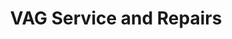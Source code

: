 ---
title: "VAG Service and Repairs"
url: /newtownabbey/vag-service-and-repairs/
shop: Autowerkstatt
---